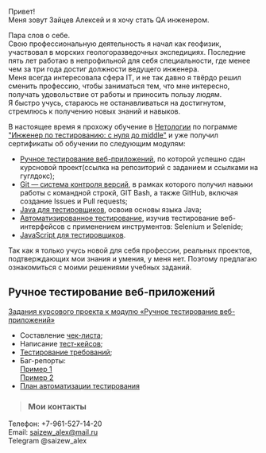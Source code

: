 Привет!  
Меня зовут Зайцев Алексей и я хочу стать QA инженером.  

Пара слов о себе.  
Свою профессиональную деятельность я начал как геофизик, участвовал в морских геологоразведочных экспедициях. Последние пять лет работаю в непрофильной для себя специальности, где менее чем за три года достиг должности ведущего инженера.  
Меня всегда интересовала сфера IT, и не так давно я твёрдо решил сменить профессию, чтобы заниматься тем, что мне интересно, получать удовольствие от работы и приносить пользу людям.  
Я быстро учусь, стараюсь не останавливаться на достигнутом, стремлюсь к получению новых знаний и навыков.

В настоящее время я прохожу обучение в [Нетологии](https://netology.ru/) по пограмме ["Инженер по тестированию: с нуля до middle"](https://netology.ru/programs/qa-middle) и уже получил сертификаты об обучении по следующим модулям:
* [Ручное тестирование веб-приложений](data/Manual%20testing%20certificate.pdf), по которой успешно сдан курсновой проект(ссылка на репозиторий с заданием и ссылками на гуглдокс);
* [Git — система контроля версий](data/GIT%20certificate.pdf), в рамках которого получил навыки работы с командной строкй, GIT Bash, а также GitHub, включая создание Issues и Pull requests;
* [Java для тестировщиков](data/Java%20certificate.pdf), освоив основы языка Java;
* [Автоматизированное тестирование](data/Automated%20testing%20certificate.pdf), изучив тестирование веб-интерфейсов с применением инструментов: Selenium и Selenide;
* [JavaScript для тестировщиков](data/JavaScript%20certificate.pdf).


Так как я только учусь новой для себя профессии, реальных проектов, подтверждающих мои знания и умения, у меня нет.
Поэтому предлагаю ознакомиться с моими решениями учебных заданий.

## Ручное тестирование веб-приложений

 [Задания курсового проекта к модулю «Ручное тестирование веб-приложений»](Manual_testing.md)
 * Составление [чек-листа](https://docs.google.com/spreadsheets/d/1sRCRPhDzVEm02fiHFJuZSPrBVsxFlk40SeHr2Xj7CEg/edit#gid=946475606);
 * Написание [тест-кейсов](https://docs.google.com/spreadsheets/d/18yU_uTFBRa-BrMa937tcK2uGPb-iIVuo6VoHjBns_5U/edit#gid=1187853437);
 * [Тестирование требований](https://docs.google.com/document/d/1-G2UCShClrP5A49xLSlx5bJpaE5ly-Gqcex83imxq0A/edit);
 * Баг-репорты:  
    [Пример 1](https://docs.google.com/spreadsheets/d/1fVF-EfQKofSlPEWOm5YTeFwVNA_zHAdwjOOhmlJWoug/edit#gid=372290302)  
    [Пример 2](https://docs.google.com/spreadsheets/d/1RH3r0rKdRUcNemDcEMm2BiGOoQBTHK_D0RR0p3xRRqA/edit#gid=0)
* [План автоматизации тестирования](https://github.com/Alexey-A-Zaitsev/AQA_4.2_Test_Automation_Plan)



 
> ### Мои контакты
Телефон: +7-961-527-14-20  
Email: saizew_alex@mail.ru  
Telegram @saizew_alex